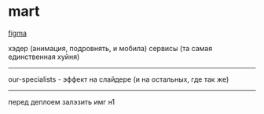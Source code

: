 # mart

[figma](https://www.figma.com/file/zPjRIRuyxjb9N8JK9WGanl?node-id=135:818&t=XzRtYavg7A2G2Olc-1&locale=en&type=design)

хэдер (анимация, подровнять, и мобила)
сервисы (та самая единственная хуйня)

---
our-specialists - эффект на слайдере (и на остальных, где так же)

---
перед деплоем
залэзить  имг 
н1
